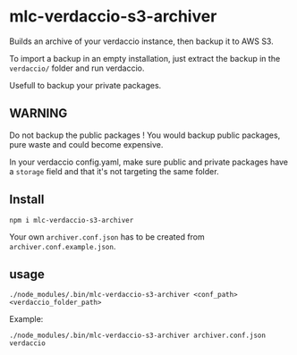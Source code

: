 # mlc-verdaccio-s3-archiver

Builds an archive of your verdaccio instance, then backup it to AWS S3.

To import a backup in an empty installation, just extract the backup in the `verdaccio/` folder and run verdaccio.

Usefull to backup your private packages.

## WARNING

Do not backup the public packages ! You would backup public packages, pure waste and could become expensive.

In your verdaccio config.yaml, make sure public and private packages have a `storage` field and that it's not targeting the same folder.

## Install

`npm i mlc-verdaccio-s3-archiver`

Your own `archiver.conf.json` has to be created from `archiver.conf.example.json`.

## usage

```
./node_modules/.bin/mlc-verdaccio-s3-archiver <conf_path> <verdaccio_folder_path>
```

Example:

```
./node_modules/.bin/mlc-verdaccio-s3-archiver archiver.conf.json verdaccio
``` 

